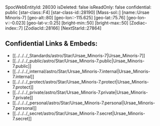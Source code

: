 ﻿---
location:
- 75.76
- 115.625
- 80
tags:
- astro/Star
type: Star
---

SpocWebEntityId: 28030
isDeleted: false
isReadOnly: false
confidential: public
[star-class::F4]
[star-class-id::28190]
[Mass-sol::]
[name::Ursae Minoris-7]
[geo-alt::80]
[geo-lon::-115.625]
[geo-lat::75.76]
[geo-lon-v::-0.023]
[geo-lat-v::0.25]
[bright-min::50]
[bright-max::50]
[Zodiac-index::7]
[ZodiacId::28166]
[NextStarId::27864]



## Confidential Links & Embeds: 
- [[../../../_Standards/astro/Star/Ursae_Minoris-7|Ursae_Minoris-7]] 
- [[../../../_public/astro/Star/Ursae_Minoris-7.public|Ursae_Minoris-7.public]] 
- [[../../../_internal/astro/Star/Ursae_Minoris-7.internal|Ursae_Minoris-7.internal]] 
- [[../../../_protect/astro/Star/Ursae_Minoris-7.protect|Ursae_Minoris-7.protect]] 
- [[../../../_private/astro/Star/Ursae_Minoris-7.private|Ursae_Minoris-7.private]] 
- [[../../../_personal/astro/Star/Ursae_Minoris-7.personal|Ursae_Minoris-7.personal]] 
- [[../../../_secret/astro/Star/Ursae_Minoris-7.secret|Ursae_Minoris-7.secret]] 
